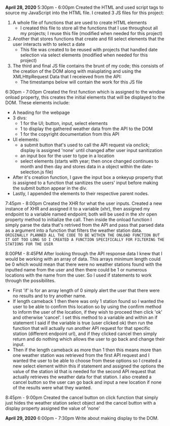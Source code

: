 <b>April 28, 2020</b>
5:30pm - 6:00pm
Created the HTML and used script tags to source my JavaScript into the HTML file. I created 3 JS files for this project:
1) A whole file of functions that are used to create HTML elements
    * I created this file to store all the functions that I use throughout all my projects; I reuse this file (modified when needed for this project)
2) Another that stores functions that create and fill select elements that the user interacts with to select a date
    * This file was created to be reused with projects that handled date selection via select elements (modified when needed for this project)
3) The third and final JS file contains the brunt of my code; this consists of the creation of the DOM along with maiuplating and using the XMLHttpRequest Data that I receieved from the API:
    * The timestamps below will contain the work for this JS file

6:30pm - 7:00pm
Created the first function which is assigned to the window onload property, this creates the initial elements that will be displayed to the DOM. These elements include:
* A heading for the webpage
* 3 divs:
    * 1 for the UI; button, input, select elements 
    * 1 to display the gathered weather data from the API to the DOM
    * 1 for the copyright documentation from this API
* UI elements:
    * a submit button that's used to call the API request via onclick; display is assigned 'none' until changed after user input sanitization
    * an input box for the user to type in a location
    * select elements (starts with year; then once changed continues to month and then day and stores data in a object within the date-selection.js file)
* After it's creation function, I gave the input box a onkeyup property that is assigned to a function that sanitizes the users' input before making the submit button appear in the div.
* Lastly, I appended the elements to their respective parent nodes.

7:45pm - 8:00pm
Created the XHR for what the user inputs. Created a new instance of XHR and assigned it to a variable (xhr), then assigned my endpoint to a variable named endpoint; both will be used in the xhr open property method to initialize the call. Then inside the onload function I simply parse the data that's retrived from the API and pass that parsed data as a argument into a function that filters the weather station data. `ORIGINALLY PLANNED ALL THE CODE TO BE WITHIN THE ONLOAD FUNCTION BUT IT GOT TOO LONG SO I CREATED A FUNCTION SPECIFICALLY FOR FILTERING THE STATIONS FOR THE USER`

8:00PM - 8:45PM
After looking through the API response data I knew that I would be working with an array of data. This arrays minimum length could be 0 which would mean that there were no weather stations found with the inputted name from the user and then there could be 1 or numerous locations with the name from the user. So I used if statements to work through the possibilites.
* First 'if' is for an array length of 0 simply alert the user that there were no results and to try another name.
* If length cameback 1 then there was only 1 station found so I wanted the user to be able to confirm this location so by using the confirm method to inform the user of the location, if they wish to proceed then click 'ok' and otherwise 'cancel'. I set this method to a variable and within an if statement I said if the variable is true (user clicked ok) then run the function that will actually run another API request for that specific station (different endpoint url), and if they clicked cancel then simply return and do nothing which allows the user to go back and change their input.
* Then if the length cameback as more than 1 then this means more than one weather station was retrieved from the first API request and I wanted the user to be able to choose from these options so I created a new select element within this if statement and assigned the options the value of the station id that is needed for the second API request that actually retrieves the weather data for that station. I also created a cancel button so the user can go back and input a new location if none of the results were what they wanted.

8:45pm - 9:00pm
Created the cancel button on click function that simply just hides the weather station select object and the cancel button with a display property assigned the value of 'none'

<b>April 29, 2020</b>
6:00pm - 7:30pm
Write about making display to the DOM.